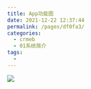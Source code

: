 ```yaml
---
title: App功能图
date: 2021-12-22 12:37:44
permalink: /pages/df0fa3/
categories:
  - crmeb
  - 01系统简介
tags:
  - 
---
```

![](https://gitee.com/stivepeim/img4mk/raw/master/202112221635135.png)